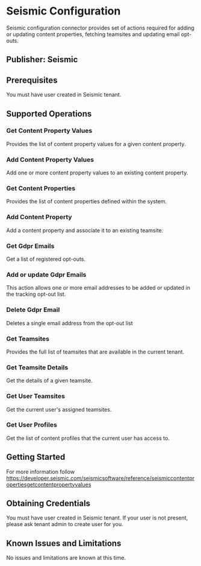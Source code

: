 # Seismic Configuration
Seismic configuration connector provides set of actions required for adding or updating content properties, fetching teamsites and updating email opt-outs.

## Publisher: Seismic​

## Prerequisites
You must have user created in Seismic tenant.

## Supported Operations
### Get Content Property Values
Provides the list of content property values for a given content property.

### Add Content Property Values
Add one or more content property values to an existing content property.

### Get Content Properties
Provides the list of content properties defined within the system.

### Add Content Property
Add a content property and associate it to an existing teamsite.

### Get Gdpr Emails
Get a list of registered opt-outs.

### Add or update Gdpr Emails
This action allows one or more email addresses to be added or updated in the tracking opt-out list.

### Delete Gdpr Email
Deletes a single email address from the opt-out list

### Get Teamsites
Provides the full list of teamsites that are available in the current tenant.

### Get Teamsite Details
Get the details of a given teamsite.

### Get User Teamsites
Get the current user's assigned teamsites.

### Get User Profiles
Get the list of content profiles that the current user has access to.

## Getting Started
For more information follow https://developer.seismic.com/seismicsoftware/reference/seismiccontentpropertiesgetcontentpropertyvalues

## Obtaining Credentials
You must have user created in Seismic tenant. If your user is not present, please ask tenant admin to create user for you.

## Known Issues and Limitations
No issues and limitations are known at this time.

